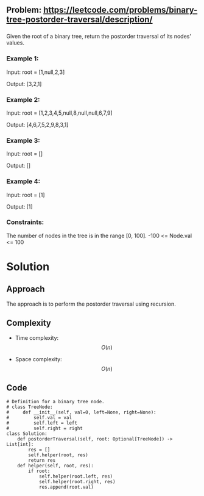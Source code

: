 ## Problem: https://leetcode.com/problems/binary-tree-postorder-traversal/description/
### 
Given the root of a binary tree, return the postorder traversal of its nodes' values.

### Example 1:
Input: root = [1,null,2,3]

Output: [3,2,1]

### Example 2:
Input: root = [1,2,3,4,5,null,8,null,null,6,7,9]

Output: [4,6,7,5,2,9,8,3,1]

### Example 3:
Input: root = []

Output: []

### Example 4:
Input: root = [1]

Output: [1]

### Constraints:
The number of nodes in the tree is in the range [0, 100].
-100 <= Node.val <= 100

# Solution
## Approach
The approach is to perform the postorder traversal using recursion.

## Complexity
- Time complexity:
$$O(n)$$

- Space complexity:
$$O(n)$$

## Code
```python3 []
# Definition for a binary tree node.
# class TreeNode:
#     def __init__(self, val=0, left=None, right=None):
#         self.val = val
#         self.left = left
#         self.right = right
class Solution:
    def postorderTraversal(self, root: Optional[TreeNode]) -> List[int]:
        res = []
        self.helper(root, res)
        return res
    def helper(self, root, res):
        if root:
            self.helper(root.left, res)
            self.helper(root.right, res)
            res.append(root.val)
```
